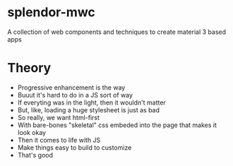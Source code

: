 # splendor-mwc
A collection of web components and techniques to create material 3 based apps

# Theory

- Progressive enhancement is the way
- Buuut it's hard to do in a JS sort of way
- If everyting was in the light, then it wouldn't matter
- But, like, loading a huge stylesheet is just as bad
- So really, we want html-first
- With bare-bones "skeletal" css embeded into the page that makes it look okay
- Then it comes to life with JS
- Make things easy to build to customize
- That's good